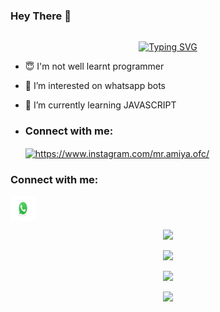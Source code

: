 ### Hey There 👋

## <!-- Typing SVG -->
<p align="center">
    <a href="https://github.com/TechwithAmee1">
        <img align="center"
        src="https://readme-typing-svg.herokuapp.com/?size=30&width=500&lines=HI!!+I+am+Amiya%20+%20Official+..."
            alt="Typing SVG"
        />
    </a>
</p>                                
 





- 😇 I'm not well learnt programmer
 
- 👀 I’m interested on whatsapp bots

- 🌱 I’m currently learning JAVASCRIPT
- <h3 align="left">Connect with me:</h3><p>   <a href="https://instagram.com/mr.amiya.ofc" target="blank"><img align="center" src="https://telegra.ph/file/a171ac66c22c5617fe27b.png" alt="https://www.instagram.com/mr.amiya.ofc/" height="40" width="40" /></a>
<h3 align="left">Connect with me:</h3><p>   <a href="https://wa.me/message/KZXTUVIGXKKZG1" target="blank"><img align="center" src="https://github.com/TechwithAmee1/TechwithAmee1/blob/main/IMG-20221027-WA0009.jpg" alt="https://wa.me/message/KZXTUVIGXKKZG1" height="40" width="40" /></a>
</p>



 <p align="center"> <a href="https://github.com/TechwithAmee1"><img src="https://github-profile-trophy.vercel.app/?username=TechwithAmee1&no-bg=true&no-frame=false&theme=algolia"></a></p>

<p align="center"> <a href="https://github.com/TechwithAmee1"><img  src="http://github-readme-streak-stats.herokuapp.com?user=TechwithAmee1&theme=github-dark-blue&hide_border=false&background=DDD9DA00&stroke=00AEFF&fire=00AEFF&ring=00AEFF&currStreakNum=00AEFF&currStreakLabel=00AEFF&sideLabels=00AEFF&dates=00AEFF&sideNums=00AEFF"></a></p>
<p align="center"> <a href="https://github.com/TechwithAmee1"><img src="https://github-readme-stats.vercel.app/api?username=TechwithAmee1&theme=algolia&bg_color=DDD9DA00&text_color=00AEFF&show_icons=TRUE&icon_color=00AEFF" > </a> </p>
<p align="center"> <a href="https://github.com/TechwithAmee1"><img src="https://github-readme-stats.vercel.app/api/top-langs/?username=TechwithAmee1&hide=css,html&theme=algolia&bg_color=DDD9DA00&text_color=00AEFF" > </a> </p>
